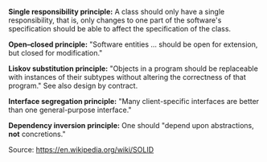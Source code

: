 **Single responsibility principle\:**
A class should only have a single responsibility, that is, only changes to one part of the software's specification should be able to affect the specification of the class.

**Open–closed principle\:**
"Software entities ... should be open for extension, but closed for modification."

**Liskov substitution principle\:**
"Objects in a program should be replaceable with instances of their subtypes without altering the correctness of that program." See also design by contract.

**Interface segregation principle\:**
"Many client-specific interfaces are better than one general-purpose interface."

**Dependency inversion principle\:**
One should "depend upon abstractions, **not** concretions."

Source:
https://en.wikipedia.org/wiki/SOLID